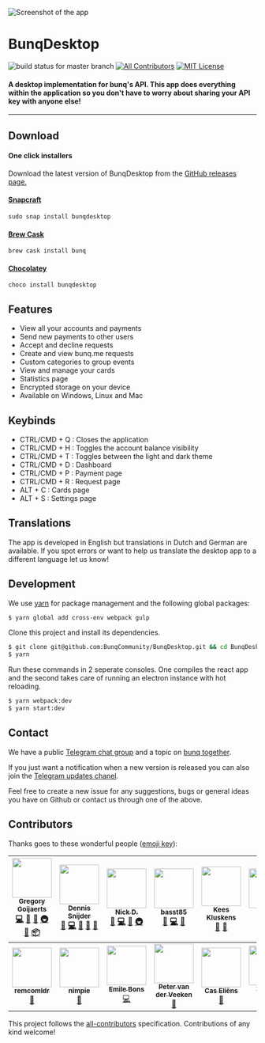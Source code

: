 ![Screenshot of the app](https://i.gyazo.com/b33c7e40e431814be4bd0d901fca0bc2.gif)


# BunqDesktop 
![build status for master branch](https://api.travis-ci.org/BunqCommunity/BunqJSClient.svg?branch=master) 
[![All Contributors](https://img.shields.io/badge/all_contributors-13-orange.svg?style=flat-square)](#contributors)
[![MIT License](https://img.shields.io/npm/l/all-contributors-cli.svg?style=flat-square)](https://github.com/BunqCommunity/BunqDesktop/blob/master/LICENSE)

#### A desktop implementation for bunq's API. This app does everything within the application so you don't  have to worry about sharing your API key with anyone else!

___   

## Download
#### One click installers
Download the latest version of BunqDesktop from the [GitHub releases page.](https://github.com/BunqCommunity/BunqDesktop/releases)

#### [Snapcraft](https://snapcraft.io/bunqdesktop)
`sudo snap install bunqdesktop`

#### [Brew Cask](https://caskroom.github.io/)
`brew cask install bunq`

#### [Chocolatey](https://chocolatey.org/packages/bunqdesktop)
`choco install bunqdesktop`

## Features
- View all your accounts and payments
- Send new payments to other users
- Accept and decline requests
- Create and view bunq.me requests
- Custom categories to group events
- View and manage your cards
- Statistics page
- Encrypted storage on your device
- Available on Windows, Linux and Mac

## Keybinds
 - CTRL/CMD + Q : Closes the application
 - CTRL/CMD + H : Toggles the account balance visibility
 - CTRL/CMD + T : Toggles between the light and dark theme
 - CTRL/CMD + D : Dashboard
 - CTRL/CMD + P : Payment page
 - CTRL/CMD + R : Request page
 - ALT + C      : Cards page
 - ALT + S      : Settings page

## Translations
The app is developed in English but translations in Dutch and German are available. 
If you spot errors or want to help us translate the desktop app to a different language let us know!

## Development
We use [yarn](https://yarnpkg.com/en/) for package management and the following global packages:
```bash
$ yarn global add cross-env webpack gulp
```
Clone this project and install its dependencies.
```bash
$ git clone git@github.com:BunqCommunity/BunqDesktop.git && cd BunqDesktop
$ yarn 
```
Run these commands in 2 seperate consoles. One compiles the react app and the second takes care of 
running an electron instance with hot reloading.
```bash
$ yarn webpack:dev
$ yarn start:dev 
```

## Contact
We have a public [Telegram chat group](https://t.me/bunqcommunity) and a 
topic on [bunq together](https://together.bunq.com/topic/bunqdesktop-client).

If you just want a notification when a new version is released you can also join the [Telegram updates chanel](https://t.me/bunqdesktop).

Feel free to create a new issue for any suggestions, bugs or general ideas you have on Github or 
contact us through one of the above.

## Contributors

Thanks goes to these wonderful people ([emoji key](https://github.com/kentcdodds/all-contributors#emoji-key)):

<!-- ALL-CONTRIBUTORS-LIST:START - Do not remove or modify this section -->
<!-- prettier-ignore -->
| [<img src="https://avatars2.githubusercontent.com/u/7481136?v=4" width="80px;"/><br /><sub><b>Gregory Goijaerts</b></sub>](https://www.masterypoints.com)<br />[💻](https://github.com/BunqCommunity/BunqDesktop/commits?author=Crecket "Code") [🎨](#design-Crecket "Design") [📖](https://github.com/BunqCommunity/BunqDesktop/commits?author=Crecket "Documentation") [🚇](#infra-Crecket "Infrastructure (Hosting, Build-Tools, etc)") [👀](#review-Crecket "Reviewed Pull Requests") [📦](#platform-Crecket "Packaging/porting to new platform") | [<img src="https://avatars3.githubusercontent.com/u/6953846?v=4" width="80px;"/><br /><sub><b>Dennis Snijder</b></sub>](http://snijder.io)<br />[🐛](https://github.com/BunqCommunity/BunqDesktop/issues?q=author%3ADennisSnijder "Bug reports") [💻](https://github.com/BunqCommunity/BunqDesktop/commits?author=DennisSnijder "Code") [🎨](#design-DennisSnijder "Design") [🤔](#ideas-DennisSnijder "Ideas, Planning, & Feedback") [📖](https://github.com/BunqCommunity/BunqDesktop/commits?author=DennisSnijder "Documentation") | [<img src="https://avatars2.githubusercontent.com/u/3780207?v=4" width="80px;"/><br /><sub><b>Nick D.</b></sub>](https://github.com/nduijvelshoff)<br />[🐛](https://github.com/BunqCommunity/BunqDesktop/issues?q=author%3Anduijvelshoff "Bug reports") [💻](https://github.com/BunqCommunity/BunqDesktop/commits?author=nduijvelshoff "Code") [🤔](#ideas-nduijvelshoff "Ideas, Planning, & Feedback") [🚇](#infra-nduijvelshoff "Infrastructure (Hosting, Build-Tools, etc)") | [<img src="https://avatars0.githubusercontent.com/u/6396615?v=4" width="80px;"/><br /><sub><b>basst85</b></sub>](https://github.com/basst85)<br />[🐛](https://github.com/BunqCommunity/BunqDesktop/issues?q=author%3Abasst85 "Bug reports") [💻](https://github.com/BunqCommunity/BunqDesktop/commits?author=basst85 "Code") [🤔](#ideas-basst85 "Ideas, Planning, & Feedback") | [<img src="https://avatars2.githubusercontent.com/u/533616?v=4" width="80px;"/><br /><sub><b>Kees Kluskens</b></sub>](https://webduck.nl)<br />[🐛](https://github.com/BunqCommunity/BunqDesktop/issues?q=author%3ASpaceK33z "Bug reports") [🤔](#ideas-SpaceK33z "Ideas, Planning, & Feedback") | [<img src="https://avatars1.githubusercontent.com/u/15219858?v=4" width="80px;"/><br /><sub><b>Tim</b></sub>](https://github.com/TimZ99)<br />[🐛](https://github.com/BunqCommunity/BunqDesktop/issues?q=author%3ATimZ99 "Bug reports") [💻](https://github.com/BunqCommunity/BunqDesktop/commits?author=TimZ99 "Code") | [<img src="https://avatars1.githubusercontent.com/u/1172106?v=4" width="80px;"/><br /><sub><b>Jan Brodda</b></sub>](http://janbrodda.de)<br />[🐛](https://github.com/BunqCommunity/BunqDesktop/issues?q=author%3Ajanxb "Bug reports") |
| :---: | :---: | :---: | :---: | :---: | :---: | :---: |
| [<img src="https://avatars1.githubusercontent.com/u/34551774?v=4" width="80px;"/><br /><sub><b>remcomldr</b></sub>](https://github.com/remcomldr)<br />[🐛](https://github.com/BunqCommunity/BunqDesktop/issues?q=author%3Aremcomldr "Bug reports") | [<img src="https://avatars0.githubusercontent.com/u/10500054?v=4" width="80px;"/><br /><sub><b>nimpie</b></sub>](https://github.com/nimpie)<br />[🐛](https://github.com/BunqCommunity/BunqDesktop/issues?q=author%3Animpie "Bug reports") | [<img src="https://avatars3.githubusercontent.com/u/3186640?v=4" width="80px;"/><br /><sub><b>Emile Bons</b></sub>](http://www.emilebons.nl)<br />[💻](https://github.com/BunqCommunity/BunqDesktop/commits?author=EmileBons "Code") | [<img src="https://avatars3.githubusercontent.com/u/1083400?v=4" width="80px;"/><br /><sub><b>Peter van der Veeken</b></sub>](http://petervdveeken.nl)<br />[🐛](https://github.com/BunqCommunity/BunqDesktop/issues?q=author%3Apetervdv "Bug reports") | [<img src="https://avatars2.githubusercontent.com/u/7243299?v=4" width="80px;"/><br /><sub><b>Cas Eliëns</b></sub>](https://github.com/cascer1)<br />[🐛](https://github.com/BunqCommunity/BunqDesktop/issues?q=author%3Acascer1 "Bug reports") | [<img src="https://avatars1.githubusercontent.com/u/6145026?v=4" width="80px;"/><br /><sub><b>Timo N.</b></sub>](https://github.com/ntimo)<br />[🌍](#translation-ntimo "Translation") |
<!-- ALL-CONTRIBUTORS-LIST:END -->

This project follows the [all-contributors](https://github.com/kentcdodds/all-contributors) specification. Contributions of any kind welcome!
